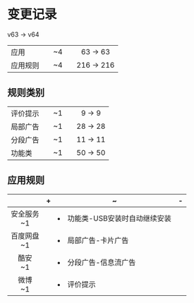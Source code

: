 # 变更记录

v63 -> v64

||||||
|-|:-:|:-:|:-:|:-:|
|应用||~4||63 -> 63|
|应用规则||~4||216 -> 216|

## 规则类别

||||||
|-|:-:|:-:|:-:|:-:|
|评价提示||~1||9 -> 9|
|局部广告||~1||28 -> 28|
|分段广告||~1||11 -> 11|
|功能类||~1||50 -> 50|

## 应用规则

||+|~|-|
|:-:|-|-|-|
|安全服务<br>~1||<li>功能类-USB安装时自动继续安装||
|百度网盘<br>~1||<li>局部广告-卡片广告||
|酷安<br>~1||<li>分段广告-信息流广告||
|微博<br>~1||<li>评价提示||
